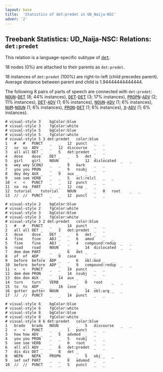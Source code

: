 ```yaml
---
layout: base
title:  'Statistics of det:predet in UD_Naija-NSC'
udver: '2'
---
```


## Treebank Statistics: UD_Naija-NSC: Relations: `det:predet`

This relation is a language-specific subtype of <tt><a href="pcm_nsc-dep-det.html">det</a></tt>.

18 nodes (0%) are attached to their parents as `det:predet`.

18 instances of `det:predet` (100%) are right-to-left (child precedes parent).
Average distance between parent and child is 1.94444444444444.

The following 8 pairs of parts of speech are connected with `det:predet`: <tt><a href="pcm_nsc-pos-NOUN.html">NOUN</a></tt>-<tt><a href="pcm_nsc-pos-DET.html">DET</a></tt> (8; 44% instances), <tt><a href="pcm_nsc-pos-DET.html">DET</a></tt>-<tt><a href="pcm_nsc-pos-DET.html">DET</a></tt> (3; 17% instances), <tt><a href="pcm_nsc-pos-PROPN.html">PROPN</a></tt>-<tt><a href="pcm_nsc-pos-ADV.html">ADV</a></tt> (2; 11% instances), <tt><a href="pcm_nsc-pos-DET.html">DET</a></tt>-<tt><a href="pcm_nsc-pos-ADV.html">ADV</a></tt> (1; 6% instances), <tt><a href="pcm_nsc-pos-NOUN.html">NOUN</a></tt>-<tt><a href="pcm_nsc-pos-ADV.html">ADV</a></tt> (1; 6% instances), <tt><a href="pcm_nsc-pos-NUM.html">NUM</a></tt>-<tt><a href="pcm_nsc-pos-NOUN.html">NOUN</a></tt> (1; 6% instances), <tt><a href="pcm_nsc-pos-PRON.html">PRON</a></tt>-<tt><a href="pcm_nsc-pos-DET.html">DET</a></tt> (1; 6% instances), <tt><a href="pcm_nsc-pos-X.html">X</a></tt>-<tt><a href="pcm_nsc-pos-ADV.html">ADV</a></tt> (1; 6% instances).


~~~ conllu
# visual-style 3	bgColor:blue
# visual-style 3	fgColor:white
# visual-style 5	bgColor:blue
# visual-style 5	fgColor:white
# visual-style 5 3 det:predet	color:blue
1	#	#	PUNCT	_	_	12	punct	_	_
2	so	so	ADV	_	_	12	discourse	_	_
3	all	all	DET	_	_	5	det:predet	_	_
4	dose	dose	DET	_	_	5	det	_	_
5	girl	girl	NOUN	_	_	12	dislocated	_	_
6	wey	wey	SCONJ	_	_	9	mark	_	_
7	you	you	PRON	_	_	9	nsubj	_	_
8	dey	dey	AUX	_	_	9	aux	_	_
9	see	see	VERB	_	_	5	acl:relcl	_	_
10	<	<	PUNCT	_	_	12	punct	_	_
11	na	na	PART	_	_	12	cop	_	_
12	tutorial	tutorial	NOUN	_	_	0	root	_	_
13	//	//	PUNCT	_	_	12	punct	_	_

~~~


~~~ conllu
# visual-style 2	bgColor:blue
# visual-style 2	fgColor:white
# visual-style 3	bgColor:blue
# visual-style 3	fgColor:white
# visual-style 3 2 det:predet	color:blue
1	#	#	PUNCT	_	_	14	punct	_	_
2	all	all	DET	_	_	3	det:predet	_	_
3	dose	dose	DET	_	_	6	det	_	_
4	fine	fine	ADJ	_	_	6	amod	_	_
5	fine	fine	ADJ	_	_	4	compound:redup	_	_
6	road	road	NOUN	_	_	14	dislocated	_	_
7	dem	dem	PART	_	_	6	det	_	_
8	of	of	ADP	_	_	9	case	_	_
9	before	before	ADP	_	_	6	obl:mod	_	_
10	before	before	ADP	_	_	9	compound:redup	_	_
11	<	<	PUNCT	_	_	14	punct	_	_
12	dem	dem	PRON	_	_	14	nsubj	_	_
13	don	don	AUX	_	_	14	aux	_	_
14	turn	turn	VERB	_	_	0	root	_	_
15	to	to	ADP	_	_	16	case	_	_
16	gutter	gutter	NOUN	_	_	14	obl:arg	_	_
17	//	//	PUNCT	_	_	14	punct	_	_

~~~


~~~ conllu
# visual-style 6	bgColor:blue
# visual-style 6	fgColor:white
# visual-style 8	bgColor:blue
# visual-style 8	fgColor:white
# visual-style 8 6 det:predet	color:blue
1	brado	brado	NOUN	_	_	5	discourse	_	_
2	<	<	PUNCT	_	_	1	punct	_	_
3	how	how	ADV	_	_	5	advmod	_	_
4	you	you	PRON	_	_	5	nsubj	_	_
5	see	see	VERB	_	_	0	root	_	_
6	all	all	ADV	_	_	8	det:predet	_	_
7	dis	dis	DET	_	_	8	det	_	_
8	NEPA	NEPA	PROPN	_	_	5	obj	_	_
9	sef	sef	PART	_	_	8	advmod	_	_
10	//	//	PUNCT	_	_	5	punct	_	_

~~~


